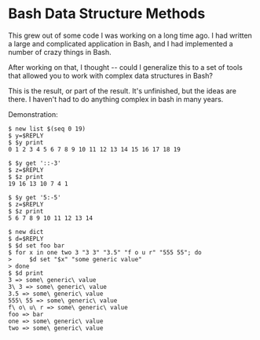 # Bash Data Structure Methods

This grew out of some code I was working on a long time ago. I had written
a large and complicated application in Bash, and I had implemented a
number of crazy things in Bash.

After working on that, I thought -- could I generalize this to a set of tools
that allowed you to work with complex data structures in Bash?

This is the result, or part of the result. It's unfinished, but the ideas
are there. I haven't had to do anything complex in bash in many years.

Demonstration:

    $ new list $(seq 0 19)
    $ y=$REPLY
    $ $y print
    0 1 2 3 4 5 6 7 8 9 10 11 12 13 14 15 16 17 18 19

    $ $y get '::-3'
    $ z=$REPLY
    $ $z print
    19 16 13 10 7 4 1

    $ $y get '5:-5'
    $ z=$REPLY
    $ $z print
    5 6 7 8 9 10 11 12 13 14

    $ new dict
    $ d=$REPLY
    $ $d set foo bar
    $ for x in one two 3 "3 3" "3.5" "f o u r" "555 55"; do
    >     $d set "$x" "some generic value"
    > done
    $ $d print
    3 => some\ generic\ value
    3\ 3 => some\ generic\ value
    3.5 => some\ generic\ value
    555\ 55 => some\ generic\ value
    f\ o\ u\ r => some\ generic\ value
    foo => bar
    one => some\ generic\ value
    two => some\ generic\ value
